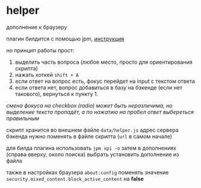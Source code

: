 # helper
дополнение к браузеру

плагин билдится с помощью jpm,
[инструкция](https://developer.mozilla.org/en-US/Add-ons/SDK/Tools/jpm#Installation)

но принцип работы прост:

1. выделить часть вопроса (любое место, просто для ориентирования скрипта)
2. нажать хоткей `shift + A` 
3. если ответ на вопрос есть, фокус перейдет на input с текстом ответа
4. если ответа нет, вопрос добавиться в базу на бэкенде (если нет такового), вернуться к пункту 1.

*смена фокуса на checkbox (radio) может быть неразличима, но выделение текста пропадёт, а по нажатию на пробел ответ выбереться правильным* 

скрипт хранится во внешнем файле `data/helper.js`
адрес сервера бэкенда нужно поменять в файле скрипта (`url` в самом начале)

для билда плагина использовать `jpm xpi -o`
затем в дополнениях (справа вверху, около поиска) выбрать установить дополнение из файла 

также в настройках браузера `about:config` поменять значение `security.mixed_content.block_active_content` на **false**
